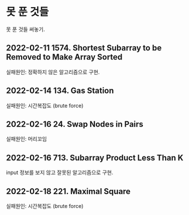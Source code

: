 # 못 푼 것들

못 푼 것들 써놓기.

## 2022-02-11 1574. Shortest Subarray to be Removed to Make Array Sorted

실패원인: 정확하지 않은 알고리즘으로 구현.

## 2022-02-14 134. Gas Station

실패원인: 시간복잡도 (brute force)

## 2022-02-16 24. Swap Nodes in Pairs

실패원인: 머리꼬임

## 2022-02-16 713. Subarray Product Less Than K

input 정보를 보지 않고 잘못된 알고리즘으로 구현.

## 2022-02-18 221. Maximal Square

실패원인: 시간복잡도 (brute force)
